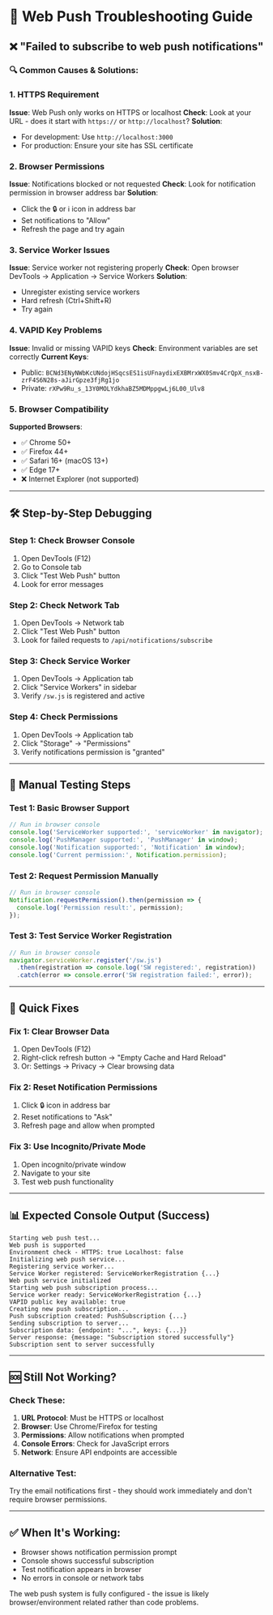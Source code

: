 # 🔧 Web Push Troubleshooting Guide

## ❌ "Failed to subscribe to web push notifications"

### 🔍 **Common Causes & Solutions:**

### 1. **HTTPS Requirement**
**Issue**: Web Push only works on HTTPS or localhost
**Check**: Look at your URL - does it start with `https://` or `http://localhost`?
**Solution**: 
- For development: Use `http://localhost:3000` 
- For production: Ensure your site has SSL certificate

### 2. **Browser Permissions**
**Issue**: Notifications blocked or not requested
**Check**: Look for notification permission in browser address bar
**Solution**:
- Click the 🔒 or ℹ️ icon in address bar
- Set notifications to "Allow"
- Refresh the page and try again

### 3. **Service Worker Issues**
**Issue**: Service worker not registering properly
**Check**: Open browser DevTools → Application → Service Workers
**Solution**:
- Unregister existing service workers
- Hard refresh (Ctrl+Shift+R)
- Try again

### 4. **VAPID Key Problems**
**Issue**: Invalid or missing VAPID keys
**Check**: Environment variables are set correctly
**Current Keys**:
- Public: `BCNd3ENyNWbKcUNdojHSqcsES1isUFnaydixEXBMrxWX0Smv4CrQpX_nsxB-zrF4S6N28s-aJirGpze3fjRg1jo`
- Private: `rXPw9Ru_s_13Y0MOLYdkhaBZ5MDMppgwLj6L00_Ulv8`

### 5. **Browser Compatibility**
**Supported Browsers**:
- ✅ Chrome 50+
- ✅ Firefox 44+
- ✅ Safari 16+ (macOS 13+)
- ✅ Edge 17+
- ❌ Internet Explorer (not supported)

---

## 🛠️ **Step-by-Step Debugging**

### **Step 1: Check Browser Console**
1. Open DevTools (F12)
2. Go to Console tab
3. Click "Test Web Push" button
4. Look for error messages

### **Step 2: Check Network Tab**
1. Open DevTools → Network tab
2. Click "Test Web Push" button
3. Look for failed requests to `/api/notifications/subscribe`

### **Step 3: Check Service Worker**
1. Open DevTools → Application tab
2. Click "Service Workers" in sidebar
3. Verify `/sw.js` is registered and active

### **Step 4: Check Permissions**
1. Open DevTools → Application tab
2. Click "Storage" → "Permissions"
3. Verify notifications permission is "granted"

---

## 🔧 **Manual Testing Steps**

### **Test 1: Basic Browser Support**
```javascript
// Run in browser console
console.log('ServiceWorker supported:', 'serviceWorker' in navigator);
console.log('PushManager supported:', 'PushManager' in window);
console.log('Notification supported:', 'Notification' in window);
console.log('Current permission:', Notification.permission);
```

### **Test 2: Request Permission Manually**
```javascript
// Run in browser console
Notification.requestPermission().then(permission => {
  console.log('Permission result:', permission);
});
```

### **Test 3: Test Service Worker Registration**
```javascript
// Run in browser console
navigator.serviceWorker.register('/sw.js')
  .then(registration => console.log('SW registered:', registration))
  .catch(error => console.error('SW registration failed:', error));
```

---

## 🚀 **Quick Fixes**

### **Fix 1: Clear Browser Data**
1. Open DevTools (F12)
2. Right-click refresh button → "Empty Cache and Hard Reload"
3. Or: Settings → Privacy → Clear browsing data

### **Fix 2: Reset Notification Permissions**
1. Click 🔒 icon in address bar
2. Reset notifications to "Ask"
3. Refresh page and allow when prompted

### **Fix 3: Use Incognito/Private Mode**
1. Open incognito/private window
2. Navigate to your site
3. Test web push functionality

---

## 📊 **Expected Console Output (Success)**
```
Starting web push test...
Web push is supported
Environment check - HTTPS: true Localhost: false
Initializing web push service...
Registering service worker...
Service Worker registered: ServiceWorkerRegistration {...}
Web push service initialized
Starting web push subscription process...
Service worker ready: ServiceWorkerRegistration {...}
VAPID public key available: true
Creating new push subscription...
Push subscription created: PushSubscription {...}
Sending subscription to server...
Subscription data: {endpoint: "...", keys: {...}}
Server response: {message: "Subscription stored successfully"}
Subscription sent to server successfully
```

---

## 🆘 **Still Not Working?**

### **Check These:**
1. **URL Protocol**: Must be HTTPS or localhost
2. **Browser**: Use Chrome/Firefox for testing
3. **Permissions**: Allow notifications when prompted
4. **Console Errors**: Check for JavaScript errors
5. **Network**: Ensure API endpoints are accessible

### **Alternative Test:**
Try the email notifications first - they should work immediately and don't require browser permissions.

---

## ✅ **When It's Working:**
- Browser shows notification permission prompt
- Console shows successful subscription
- Test notification appears in browser
- No errors in console or network tabs

The web push system is fully configured - the issue is likely browser/environment related rather than code problems.